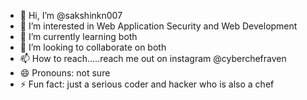 - 👋 Hi, I’m @sakshinkn007
- 👀 I’m interested in Web Application Security and Web Development
- 🌱 I’m currently learning both
- 💞️ I’m looking to collaborate on both
- 📫 How to reach.....reach me out on instagram @cyberchefraven
- 😄 Pronouns: not sure
- ⚡ Fun fact: just a serious coder and hacker who is also a chef 

<!---
sakshinkn007/sakshinkn007 is a ✨ special ✨ repository because its `README.md` (this file) appears on your GitHub profile.
You can click the Preview link to take a look at your changes.
--->
